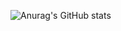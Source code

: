 
![Anurag's GitHub stats](https://github-readme-stats.vercel.app/api?username=SeongJoon-K&show_icons=true&theme=radical)
</div>
